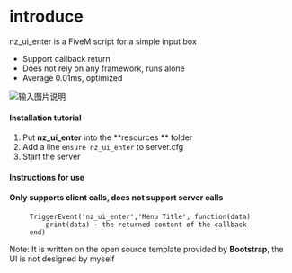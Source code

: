 # introduce

nz_ui_enter is a FiveM script for a simple input box

- Support callback return
- Does not rely on any framework, runs alone
- Average 0.01ms, optimized

![输入图片说明](https://images.gitee.com/uploads/images/2021/1127/234014_5d394003_2033456.png "QQ截图20211127234002.png")


#### Installation tutorial

1. Put **nz_ui_enter** into the **resources ** folder
2. Add a line `ensure nz_ui_enter` to server.cfg
3. Start the server

#### Instructions for use


####      Only supports client calls, does not support server calls

```
     TriggerEvent('nz_ui_enter','Menu Title', function(data)
         print(data) - the returned content of the callback
     end)
```


Note: It is written on the open source template provided by **Bootstrap**, the UI is not designed by myself
